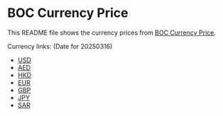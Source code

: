 # BOC Currency Price

This README file shows the currency prices from [BOC Currency Price](https://www.boc.cn/sourcedb/whpj/).

Currency links: (Date for 20250316)

- [USD](https://bocurrencyprice.techina.science/BOC_CURRENCY_PRICE/USD/20250316.json)
- [AED](https://bocurrencyprice.techina.science/BOC_CURRENCY_PRICE/AED/20250316.json)
- [HKD](https://bocurrencyprice.techina.science/BOC_CURRENCY_PRICE/HKD/20250316.json)
- [EUR](https://bocurrencyprice.techina.science/BOC_CURRENCY_PRICE/EUR/20250316.json)
- [GBP](https://bocurrencyprice.techina.science/BOC_CURRENCY_PRICE/GBP/20250316.json)
- [JPY](https://bocurrencyprice.techina.science/BOC_CURRENCY_PRICE/JPY/20250316.json)
- [SAR](https://bocurrencyprice.techina.science/BOC_CURRENCY_PRICE/SAR/20250316.json)
